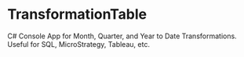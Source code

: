 # TransformationTable
C# Console App for Month, Quarter, and Year to Date Transformations.  Useful for SQL, MicroStrategy, Tableau, etc.
